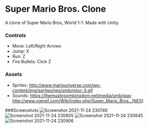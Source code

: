 # Super Mario Bros. Clone
A clone of Super Mario Bros, World 1-1. Made with Unity.

### Controls
* Move: Left/Right Arrows
* Jump: X
* Run: Z
* Fire Bullets: Click Z

### Assets
* Sprites: http://www.mariouniverse.com/wp-content/img/sprites/nes/smb/misc-3.gif
* Sounds: https://themushroomkingdom.net/media/smb/wav http://www.vgmpf.com/Wiki/index.php/Super_Mario_Bros._(NES)

###Screenshots
![Screenshot 2021-11-24 230740](https://user-images.githubusercontent.com/18287505/144922502-5e508f28-f53b-4e08-8505-302d5856b8bd.png)
![Screenshot 2021-11-24 230805](https://user-images.githubusercontent.com/18287505/144922511-7eb7d681-15ab-4cfe-832a-cea74e7ac8b7.png)
![Screenshot 2021-11-24 230845](https://user-images.githubusercontent.com/18287505/144922525-88a0e82c-32c7-46a0-a693-e08eadeab994.png)
![Screenshot 2021-11-24 230906](https://user-images.githubusercontent.com/18287505/144922533-6dc9921a-d36c-478d-b06a-b536ed429716.png)
